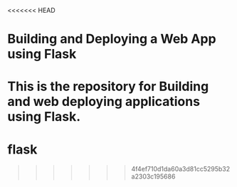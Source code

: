 <<<<<<< HEAD
# Building and Deploying a Web App using Flask
This is the repository for Building and web deploying applications using Flask.
=======
# flask
>>>>>>> 4f4ef710d1da60a3d81cc5295b32a2303c195686
